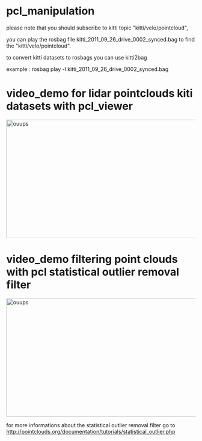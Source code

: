 # pcl_manipulation

please note that you should subscribe to kitti topic "kitti/velo/pointcloud",

you can play the rosbag file kitti_2011_09_26_drive_0002_synced.bag to find the "kitti/velo/pointcloud".

to convert kitti datasets to rosbags you can use kitti2bag

example : rosbag play -l kitti_2011_09_26_drive_0002_synced.bag

# video_demo for lidar pointclouds kiti datasets with pcl_viewer
<a href="http://www.youtube.com/watch?feature=player_embedded&v=yy47cvPw2dA
" target="_blank"><img src="http://img.youtube.com/vi/yy47cvPw2dA/0.jpg" 
alt="ouups" width="560" height="315" border="0" /></a>


# video_demo filtering point clouds with pcl statistical outlier removal filter
<a href="http://www.youtube.com/watch?feature=player_embedded&v=ydVffVWW5-w
" target="_blank"><img src="http://img.youtube.com/vi/ydVffVWW5-w/0.jpg" 
alt="ouups" width="560" height="315" border="0" /></a>

for more informations about the statistical outlier removal filter go to
http://pointclouds.org/documentation/tutorials/statistical_outlier.php
